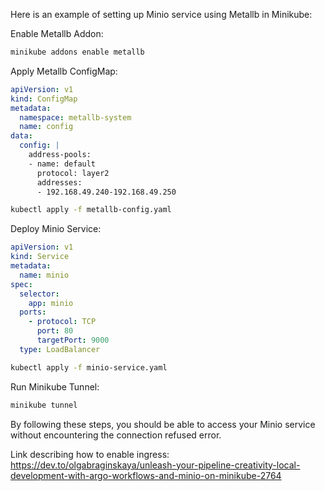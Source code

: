 Here is an example of setting up Minio service using Metallb in Minikube:

Enable Metallb Addon:

```bash
minikube addons enable metallb
```

Apply Metallb ConfigMap:

```yaml
apiVersion: v1
kind: ConfigMap
metadata:
  namespace: metallb-system
  name: config
data:
  config: |
    address-pools:
    - name: default
      protocol: layer2
      addresses:
      - 192.168.49.240-192.168.49.250
```


```bash
kubectl apply -f metallb-config.yaml
```

Deploy Minio Service:

```yaml
apiVersion: v1
kind: Service
metadata:
  name: minio
spec:
  selector:
    app: minio
  ports:
    - protocol: TCP
      port: 80
      targetPort: 9000
  type: LoadBalancer
```

```bash
kubectl apply -f minio-service.yaml
```

Run Minikube Tunnel:

```bash
minikube tunnel
```

By following these steps, you should be able to access your Minio service without encountering the connection refused error.

Link describing how to enable ingress: https://dev.to/olgabraginskaya/unleash-your-pipeline-creativity-local-development-with-argo-workflows-and-minio-on-minikube-2764